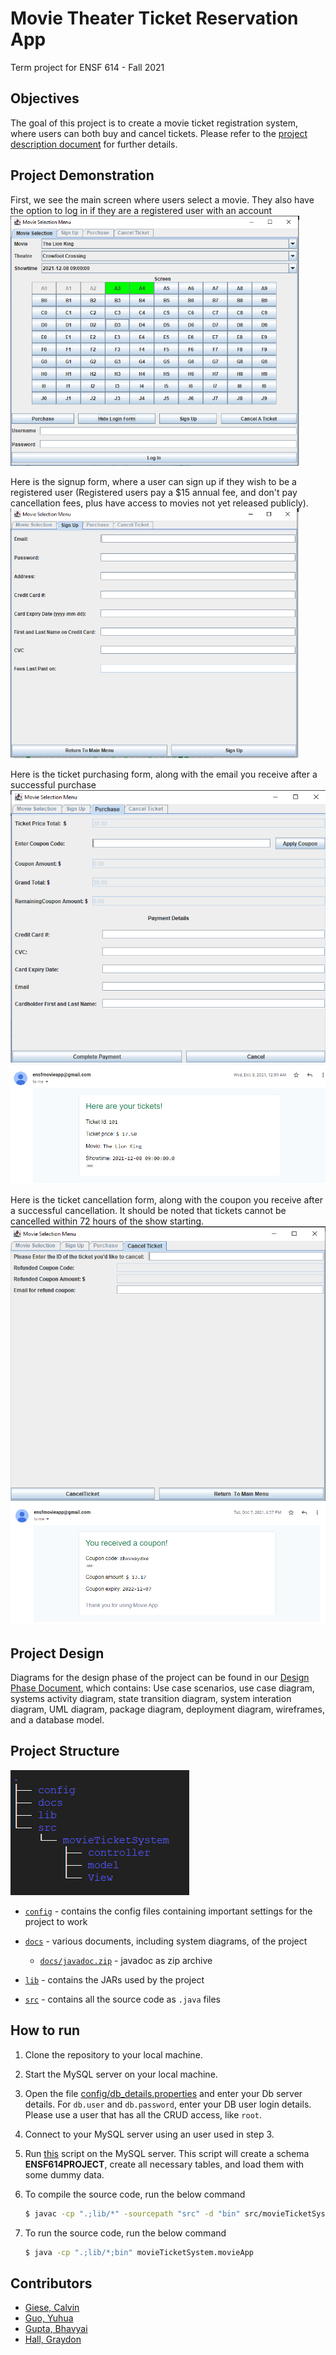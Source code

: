 # Movie Theater Ticket Reservation App

Term project for ENSF 614 - Fall 2021


## Objectives
The goal of this project is to create a movie ticket registration system, where users can both buy and cancel tickets.
Please refer to the [project description document](docs/Project_Description.pdf) for further details.

## Project Demonstration
First, we see the main screen where users select a movie. They also have the option to log in if they are 
a registered user with an account<br>
<img src="ProjectScreenshots/mainScreenWithLogIn.png" height="400px">

Here is the signup form, where a user can sign up if they wish to be a registered user (Registered users
pay a $15 annual fee, and don't pay cancellation fees, plus have access to movies not yet
released publicly).<br>
<img src="ProjectScreenshots/signupForm.png" height="400px">

Here is the ticket purchasing form, along with the email you receive after a successful purchase<br>
![](ProjectScreenshots/purchaseForm.png)<br>
![](ProjectScreenshots/purchaseEmail.png)<br>

Here is the ticket cancellation form, along with the coupon you receive after a successful cancellation. 
It should be noted that tickets cannot be cancelled within 72 hours of the show starting.<br>
![](ProjectScreenshots/ticketCancellationForm.png)<br>
![](ProjectScreenshots/couponEmail.png)<br>

## Project Design
Diagrams for the design phase of the project can be found in our [Design Phase Document](docs/Design_Phase.pdf),
which contains: Use case scenarios, use case diagram, systems activity diagram, state transition diagram, system
interation diagram, UML diagram, package diagram, deployment diagram, wireframes, and a database model. 


## Project Structure

![dir tree](images/structure.png)

+ [`config`](config) - contains the config files containing important settings for the project to work

+ [`docs`](docs) - various documents, including system diagrams, of the project

   + [`docs/javadoc.zip`](docs/javadoc.zip) - javadoc as zip archive

+ [`lib`](lib) - contains the JARs used by the project

+ [`src`](src) - contains all the source code as `.java` files


## How to run

1. Clone the repository to your local machine.

2. Start the MySQL server on your local machine. 

3. Open the file [config/db_details.properties](config/db_details.properties) and enter your Db server details. For `db.user` and `db.password`, enter your DB user login details. Please use a user that has all the CRUD access, like `root`.

3. Connect to your MySQL server using an user used in step 3.

4. Run [this](ENSF614_Project_Database.sql) script on the MySQL server. This script will create a schema **ENSF614PROJECT**, create all necessary tables, and load them with some dummy data.

5. To compile the source code, run the below command
   ```bash
   $ javac -cp ".;lib/*" -sourcepath "src" -d "bin" src/movieTicketSystem/*java src/movieTicketSystem/controller/*java src/movieTicketSystem/model/*java src/movieTicketSystem/view/*java
   ```

6. To run the source code, run the below command
   ```bash
   $ java -cp ".;lib/*;bin" movieTicketSystem.movieApp
   ```


## Contributors

+ [Giese, Calvin](https://github.com/calvingiese)
+ [Guo, Yuhua](https://github.com/davedaveisguo)
+ [Gupta, Bhavyai](https://github.com/zbhavyai)
+ [Hall, Graydon ](https://github.com/GraydonHall42)
